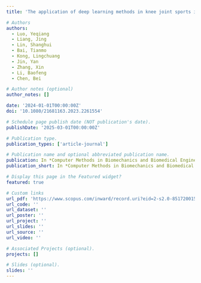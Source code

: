 ```yaml
---
title: 'The application of deep learning methods in knee joint sports injury diseases'

# Authors
authors:
  - Luo, Yeqiang
  - Liang, Jing
  - Lin, Shanghui
  - Bai, Tianmo
  - Kong, Lingchuang
  - Jin, Yan
  - Zhang, Xin
  - Li, Baofeng
  - Chen, Bei

# Author notes (optional)
author_notes: []

date: '2024-01-01T00:00:00Z'
doi: '10.1080/21681163.2023.2261554'

# Schedule page publish date (NOT publication's date).
publishDate: '2025-03-01T00:00:00Z'

# Publication type.
publication_types: ['article-journal']

# Publication name and optional abbreviated publication name.
publication: In *Computer Methods in Biomechanics and Biomedical Engineering:Imaging and Visualization*
publication_short: In *Computer Methods in Biomechanics and Biomedical Engineering:Imaging and Visualization*

# Display this page in the Featured widget?
featured: true

# Custom links
url_pdf: 'https://www.scopus.com/inward/record.uri?eid=2-s2.0-85172001518&doi=10.1080%2f21681163.2023.2261554&partnerID=40&md5=d4e8f19468a9ca0d9500ff453dfbaf44'
url_code: ''
url_dataset: ''
url_poster: ''
url_project: ''
url_slides: ''
url_source: ''
url_video: ''

# Associated Projects (optional).
projects: []

# Slides (optional).
slides: ''
---
```


